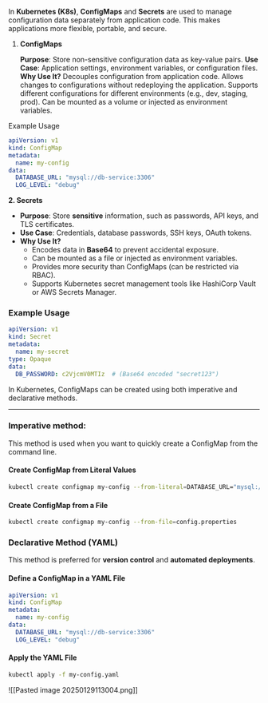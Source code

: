  In **Kubernetes (K8s)**, **ConfigMaps** and **Secrets** are used to manage configuration data separately from application code. This makes applications more flexible, portable, and secure.


1. **ConfigMaps**

    **Purpose**: Store non-sensitive configuration data as key-value pairs.
    **Use Case**: Application settings, environment variables, or configuration files.
    **Why Use It?**
        Decouples configuration from application code.
        Allows changes to configurations without redeploying the application.
        Supports different configurations for different environments (e.g., dev, staging, prod).
        Can be mounted as a volume or injected as environment variables.

Example Usage

```yaml
apiVersion: v1
kind: ConfigMap
metadata:
  name: my-config
data:
  DATABASE_URL: "mysql://db-service:3306"
  LOG_LEVEL: "debug"
```


 **2. Secrets**

- **Purpose**: Store **sensitive** information, such as passwords, API keys, and TLS certificates.
- **Use Case**: Credentials, database passwords, SSH keys, OAuth tokens.
- **Why Use It?**
    - Encodes data in **Base64** to prevent accidental exposure.
    - Can be mounted as a file or injected as environment variables.
    - Provides more security than ConfigMaps (can be restricted via RBAC).
    - Supports Kubernetes secret management tools like HashiCorp Vault or AWS Secrets Manager.

### **Example Usage**

```yaml
apiVersion: v1
kind: Secret
metadata:
  name: my-secret
type: Opaque
data:
  DB_PASSWORD: c2VjcmV0MTIz  # (Base64 encoded "secret123")
```

In Kubernetes, ConfigMaps can be created using both imperative and declarative methods.

---
### **Imperative method:**

This method is used when you want to quickly create a ConfigMap from the command line.

#### Create ConfigMap from Literal Values

```bash
kubectl create configmap my-config --from-literal=DATABASE_URL="mysql://db-service:3306" --from-literal=LOG_LEVEL="debug"
```

#### Create ConfigMap from a File

```bash
kubectl create configmap my-config --from-file=config.properties
```

### Declarative Method (YAML)

This method is preferred for **version control** and **automated deployments**.

#### Define a ConfigMap in a YAML File

```yaml
apiVersion: v1
kind: ConfigMap
metadata:
  name: my-config
data:
  DATABASE_URL: "mysql://db-service:3306"
  LOG_LEVEL: "debug"
```

#### Apply the YAML File

```bash
kubectl apply -f my-config.yaml
```

![[Pasted image 20250129113004.png]]